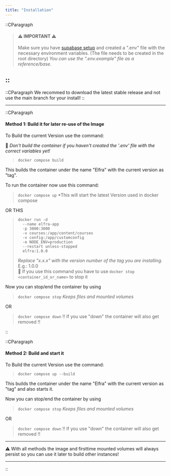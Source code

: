 ```yaml
---
title: "Installation"
---
```


::CParagraph

> #### ⚠️ IMPORTANT ⚠️
>
> Make sure you have [supabase setup](https://github.com/Saftladen-Tech/Elfra/wiki/Supabase-Setup) and created a ".env" file with the necessary environment variables. (The file needs to be created in the root directory)
> _You can use the ".env.example" file as a reference/base._

## ::

::CParagraph
We recommed to download the latest stable release and not use the main branch for your install!
::

---

::CParagraph

#### Method 1: Build it for later re-use of the Image

To Build the current Version use the command:

🛑 _Don't build the container if you haven't created the '.env' file with the correct variables yet!_

> `docker compose build`

This builds the container under the name "Elfra" with the current version as "tag".

To run the container now use this command:

> `docker compose up`
> \*This will start the latest Version used in docker compose

OR THIS

> ```Shell
> docker run -d
>   --name elfra-app
>   -p 3000:3000
>   -v courses:/app/content/courses
>   -v config:/app/customconfig
>   -e NODE_ENV=production
>   --restart unless-stopped
>   elfra:1.0.0
> ```
>
> _Replace "x.x.x" with the version number of the tag you are installing._ E.g.: 1.0.0  
> 🚩 If you use this command you have to use `docker stop <container_id_or_name>` to stop it

Now you can stop/end the container by using

> `docker compose stop`
> _Keeps files and mounted volumes_

OR

> `docker compose down`
> !! If you use "down" the container will also get removed !!

::

::CParagraph

#### Method 2: Build and start it

To Build the current Version use the command:

> `docker compose up --build`

This builds the container under the name "Elfra" with the current version as "tag" and also starts it.

Now you can stop/end the container by using

> `docker compose stop`
> _Keeps files and mounted volumes_

OR

> `docker compose down`
> !! If you use "down" the container will also get removed !!

---

⚠️ With all methods the image and firsttime mounted volumes will always persist so you can use it later to build other instances!

---

::
